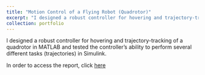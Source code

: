 ```yaml
---
title: "Motion Control of a Flying Robot (Quadrotor)"
excerpt: "I designed a robust controller for hovering and trajectory-tracking of a quadrotor in MATLAB and tested the controller’s ability to perform several different tasks (trajectories) in Simulink."
collection: portfolio
---
```


I designed a robust controller for hovering and trajectory-tracking of a quadrotor in MATLAB and tested the controller’s ability to perform several different tasks (trajectories) in Simulink.

In order to access the report, click [here](https://github.com/EdinGuso/ME425-Autonomous-Mobile-Robotics/blob/main/Homework2_Report.pdf)